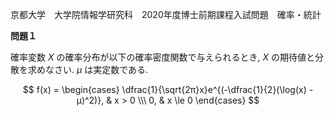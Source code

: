 京都大学　大学院情報学研究科　2020年度博士前期課程入試問題　確率・統計

**問題１**

確率変数 $X$ の確率分布が以下の確率密度関数で与えられるとき, $X$ の期待値と分散を求めなさい. $μ$ は実定数である.

$$
    f(x) = \begin{cases} 
        \dfrac{1}{\sqrt{2π}x}e^{(-\dfrac{1}{2}(\log(x) - μ)^2)}, & x > 0 
        \\\ 
        0, & x \le 0
        \end{cases}
$$